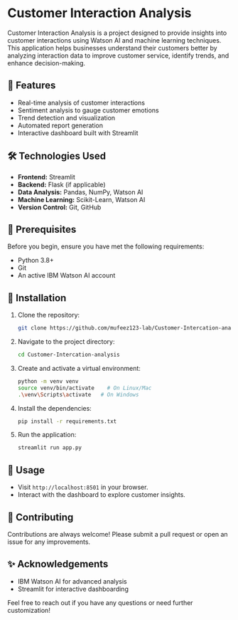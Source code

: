 # Customer Interaction Analysis

Customer Interaction Analysis is a project designed to provide insights into customer interactions using Watson AI and machine learning techniques. This application helps businesses understand their customers better by analyzing interaction data to improve customer service, identify trends, and enhance decision-making.

## 🚀 Features

* Real-time analysis of customer interactions
* Sentiment analysis to gauge customer emotions
* Trend detection and visualization
* Automated report generation
* Interactive dashboard built with Streamlit

## 🛠️ Technologies Used

* **Frontend:** Streamlit
* **Backend:** Flask (if applicable)
* **Data Analysis:** Pandas, NumPy, Watson AI
* **Machine Learning:** Scikit-Learn, Watson AI
* **Version Control:** Git, GitHub

## 📌 Prerequisites

Before you begin, ensure you have met the following requirements:

* Python 3.8+
* Git
* An active IBM Watson AI account

## 🔧 Installation

1. Clone the repository:

   ```bash
   git clone https://github.com/mufeez123-lab/Customer-Intercation-analysis.git
   ```

2. Navigate to the project directory:

   ```bash
   cd Customer-Intercation-analysis
   ```

3. Create and activate a virtual environment:

   ```bash
   python -m venv venv
   source venv/bin/activate    # On Linux/Mac
   .\venv\Scripts\activate   # On Windows
   ```

4. Install the dependencies:

   ```bash
   pip install -r requirements.txt
   ```

5. Run the application:

   ```bash
   streamlit run app.py
   ```

## 🚦 Usage

* Visit `http://localhost:8501` in your browser.
* Interact with the dashboard to explore customer insights.

## 🤝 Contributing

Contributions are always welcome! Please submit a pull request or open an issue for any improvements.

##

## ✨ Acknowledgements

* IBM Watson AI for advanced analysis
* Streamlit for interactive dashboarding

Feel free to reach out if you have any questions or need further customization!
